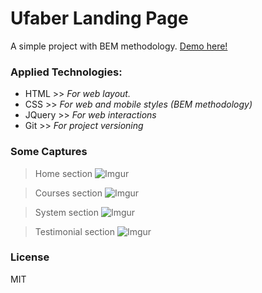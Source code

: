 # Ufaber Landing Page
A simple project with BEM methodology. [Demo here!](https://affectionate-goodall-ee48c9.netlify.com/)
### Applied Technologies:
- HTML >> *For web layout.*
- CSS >> *For web and mobile styles (BEM methodology)*
- JQuery >> *For web interactions*
- Git >> *For project versioning*
### Some Captures
> Home section
![Imgur](https://i.imgur.com/IsMZ2MM.png)

>Courses section
![Imgur](https://i.imgur.com/2KdOpT3.png)

> System section
>![Imgur](https://i.imgur.com/vK0COMg.png)

> Testimonial section
> ![Imgur](https://i.imgur.com/RTIsNSF.png)
### License
MIT


